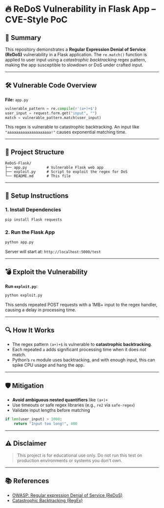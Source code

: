# 🔥 ReDoS Vulnerability in Flask App – CVE-Style PoC

## 📌 Summary

This repository demonstrates a **Regular Expression Denial of Service (ReDoS)** vulnerability in a Flask application. The `re.match()` function is applied to user input using a *catastrophic backtracking* regex pattern, making the app susceptible to slowdown or DoS under crafted input.

---

## 🛠️ Vulnerable Code Overview

**File:** `app.py`

```python
vulnerable_pattern = re.compile(r'(a+)+$')
user_input = request.form.get("input", "")
match = vulnerable_pattern.match(user_input)
```

This regex is vulnerable to catastrophic backtracking. An input like `"aaaaaaaaaaaaaaaaaaaa!"` causes exponential matching time.

---

## 📁 Project Structure

```
ReDoS-Flask/
├── app.py         # Vulnerable Flask web app
├── exploit.py     # Script to exploit the regex for DoS
└── README.md      # This file
```

---

## 🚀 Setup Instructions

### 1. Install Dependencies

```bash
pip install Flask requests
```

### 2. Run the Flask App

```bash
python app.py
```

Server will start at: `http://localhost:5000/test`

---

## 💣 Exploit the Vulnerability

**Run `exploit.py`:**

```bash
python exploit.py
```

This sends repeated POST requests with a 1MB+ input to the regex handler, causing a delay in processing time.

---

## 🔍 How It Works

- The regex pattern `(a+)+$` is vulnerable to **catastrophic backtracking**.
- Each repeated `a` adds significant processing time when it does *not* match.
- Python’s `re` module uses backtracking, and with enough input, this can spike CPU usage and hang the app.

---

## 🛡️ Mitigation

- **Avoid ambiguous nested quantifiers** like `(a+)+`
- Use timeouts or safe regex libraries (e.g., `re2` via `safe-regex`)
- Validate input lengths before matching

```python
if len(user_input) > 1000:
    return "Input too long!", 400
```

---

## ⚠️ Disclaimer

> This project is for educational use only. Do not run this test on production environments or systems you don't own.

---

## 📚 References

- [OWASP: Regular expression Denial of Service (ReDoS)](https://owasp.org/www-community/attacks/Regular_expression_Denial_of_Service_-_ReDoS)
- [Catastrophic Backtracking (RegEx)](https://www.regular-expressions.info/catastrophic.html)